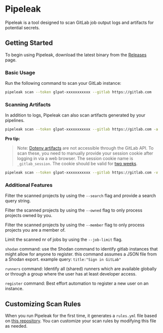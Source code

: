 # Pipeleak

Pipeleak is a tool designed to scan GitLab job output logs and artifacts for potential secrets.

## Getting Started

To begin using Pipeleak, download the latest binary from the [Releases](https://github.com/CompassSecurity/pipeleak/releases) page.

### Basic Usage

Run the following command to scan your GitLab instance:

```bash
pipeleak scan --token glpat-xxxxxxxxxxx --gitlab https://gitlab.com
```

### Scanning Artifacts

In addition to logs, Pipeleak can also scan artifacts generated by your pipelines.

```bash
pipeleak scan --token glpat-xxxxxxxxxxx --gitlab https://gitlab.com -a -c 
```

**Pro tip:**

> Note: [Dotenv artifacts](https://docs.gitlab.com/ee/ci/yaml/artifacts_reports.html#artifactsreportsdotenv) are not accessible through the GitLab API. To scan these, you need to manually provide your session cookie after logging in via a web browser. The session cookie name is `_gitlab_session`. The cookie should be valid for [two weeks](https://gitlab.com/gitlab-org/gitlab/-/issues/395038).

```bash
pipeleak scan --token glpat-xxxxxxxxxxx --gitlab https://gitlab.com -v -a -c [value-of-valid-_gitlab_session]
```

### Additional Features

Filter the scanned projects by using the `--search` flag and provide a search query string.

Filter the scanned projects by using the `--owned` flag to only process projects owned by you.

Filter the scanned projects by using the `--member` flag to only process projects you are a member of.

Limit the scanned nr of jobs by using the `--job-limit` flag.

`shodan` command: use the Shodan command to identify gitlab instances that might allow for anyone to register. this command assumes a JSON file from a Shodan export. example query: `title:"Sign in GitLab"`

`runners` command: Identify all (shared) runners which are available globally or through a group where the user has at least developer access.

`register` command: Best effort automation to register a new user on an instance.

## Customizing Scan Rules

When you run Pipeleak for the first time, it generates a `rules.yml` file based on [this repository](https://github.com/mazen160/secrets-patterns-db/blob/master/db/rules-stable.yml). You can customize your scan rules by modifying this file as needed.